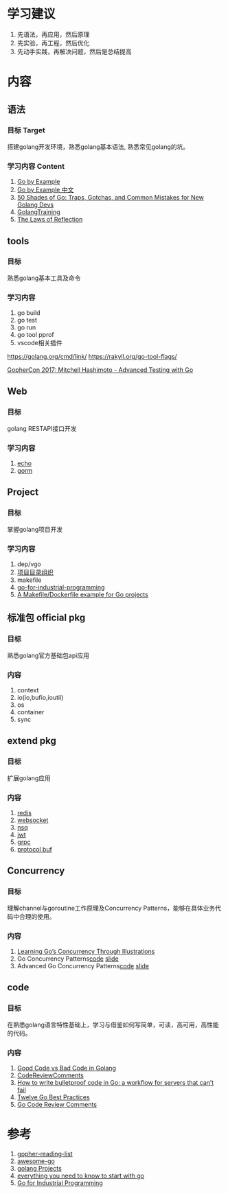 
# 学习建议

1. 先语法，再应用，然后原理
2. 先实验，再工程，然后优化
3. 先动手实践，再解决问题，然后是总结提高  



# 内容  

## 语法 

### 目标 Target 

搭建golang开发环境，熟悉golang基本语法, 熟悉常见golang的坑。


### 学习内容 Content

1. [Go by Example](https://gobyexample.com/)  
2. [Go by Example 中文](https://books.studygolang.com/gobyexample/)  
3. [50 Shades of Go: Traps, Gotchas, and Common Mistakes for New Golang Devs](http://devs.cloudimmunity.com/gotchas-and-common-mistakes-in-go-golang/)
4. [GolangTraining](https://github.com/GoesToEleven/GolangTraining)
5. [The Laws of Reflection](https://blog.golang.org/laws-of-reflection)

##  tools  

### 目标 

熟悉golang基本工具及命令 


### 学习内容  

1. go build 
2. go test 
3. go run 
4. go tool pprof  
5. vscode相关插件   


https://golang.org/cmd/link/
https://rakyll.org/go-tool-flags/

[GopherCon 2017: Mitchell Hashimoto - Advanced Testing with Go](https://www.youtube.com/watch?v=8hQG7QlcLBk)

## Web  

### 目标 

golang RESTAPI接口开发

### 学习内容  

1. [echo](https://github.com/labstack/echo/)
2. [gorm](https://github.com/jinzhu/gorm)


## Project 

### 目标 

掌握golang项目开发

### 学习内容  

1. dep/vgo
2. [项目目录组织](https://medium.com/@benbjohnson/standard-package-layout-7cdbc8391fc1)
3. makefile  
4. [go-for-industrial-programming](https://peter.bourgon.org/go-for-industrial-programming/)
5. [A Makefile/Dockerfile example for Go projects](https://github.com/thockin/go-build-template)

## 标准包 official pkg  

### 目标

熟悉golang官方基础包api应用

### 内容  

1. context 
2. io(io,bufio,ioutil) 
3. os
4. container
5. sync

## extend pkg  

### 目标

扩展golang应用

### 内容  

1. [redis](https://github.com/go-redis/redis) 
2. [websocket](https://github.com/gobwas/ws)
3. [nsq](https://github.com/nsqio/go-nsq) 
4. [jwt](https://github.com/dgrijalva/jwt-go)
5. [grpc](https://github.com/grpc/grpc-go)
6. [protocol buf](https://github.com/golang/protobuf)


## Concurrency 

### 目标 

理解channel与goroutine工作原理及Concurrency Patterns，能够在具体业务代码中合理的使用。

### 内容 

1. [Learning Go’s Concurrency Through Illustrations](https://medium.com/@trevor4e/learning-gos-concurrency-through-illustrations-8c4aff603b3)
2. Go Concurrency Patterns[code](https://github.com/kevchn/go-concurrency-patterns) [slide](https://talks.golang.org/2012/concurrency.slide#1) 
3. Advanced Go Concurrency Patterns[code](https://github.com/ctiwald/agcp) [slide](https://talks.golang.org/2013/advconc.slide#1)


## code 

### 目标 

在熟悉golang语言特性基础上，学习与借鉴如何写简单，可读，高可用，高性能的代码。

### 内容 

1. [Good Code vs Bad Code in Golang](https://medium.com/@teivah/good-code-vs-bad-code-in-golang-84cb3c5da49d) 
2. [CodeReviewComments](https://github.com/golang/go/wiki/CodeReviewComments)
3. [How to write bulletproof code in Go: a workflow for servers that can’t fail](https://medium.freecodecamp.org/how-to-write-bulletproof-code-in-go-a-workflow-for-servers-that-cant-fail-10a14a765f22) 
4. [Twelve Go Best Practices](https://talks.golang.org/2013/bestpractices.slide#1) 
5. [Go Code Review Comments](https://github.com/golang/go/wiki/CodeReviewComments)


# 参考

1. [gopher-reading-list](https://github.com/enocom/gopher-reading-list)
2. [awesome-go](https://github.com/avelino/awesome-go)
3. [golang Projects](https://github.com/golang/go/wiki/Projects)
4. [everything you need to know to start with go](https://peteraba.com/blog/everything-you-need-to-know-to-start-with-go/)
5. [Go for Industrial Programming](https://peter.bourgon.org/go-for-industrial-programming/)








